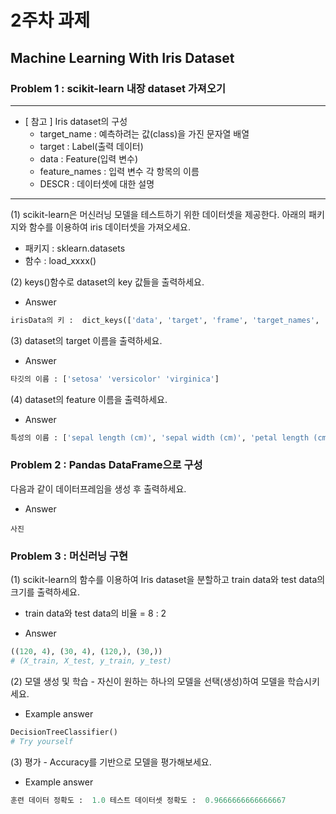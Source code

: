 # 2주차 과제
## Machine Learning With Iris Dataset
### Problem 1 : scikit-learn 내장 dataset 가져오기

---------------------------------------
 * [ 참고 ] Iris dataset의 구성
    * target_name : 예측하려는 값(class)을 가진 문자열 배열
    * target : Label(출력 데이터)
    * data : Feature(입력 변수)
    * feature_names : 입력 변수 각 항목의 이름
    * DESCR : 데이터셋에 대한 설명
---------------------------------------

(1) scikit-learn은 머신러닝 모델을 테스트하기 위한 데이터셋을 제공한다. 아래의 패키지와 함수를 이용하여 iris 데이터셋을 가져오세요. 
  - 패키지 : sklearn.datasets
  - 함수 : load_xxxx()

(2) keys()함수로 dataset의 key 값들을 출력하세요.
  - Answer  
```python
irisData의 키 :  dict_keys(['data', 'target', 'frame', 'target_names', 'DESCR', 'feature_names', 'filename'])
``` 
(3) dataset의 target 이름을 출력하세요.
  - Answer  
```python
타깃의 이름 : ['setosa' 'versicolor' 'virginica']
``` 
(4) dataset의 feature 이름을 출력하세요.
  - Answer  
```python
특성의 이름 : ['sepal length (cm)', 'sepal width (cm)', 'petal length (cm)', 'petal width (cm)']
``` 


### Problem 2 : Pandas DataFrame으로 구성
다음과 같이 데이터프레임을 생성 후 출력하세요.
 - Answer  
```
사진
``` 


### Problem 3 : 머신러닝 구현
(1) scikit-learn의 함수를 이용하여 Iris dataset을 분할하고 train data와 test data의 크기를 출력하세요.
  * train data와 test data의 비율 = 8 : 2
  - Answer  
```python
((120, 4), (30, 4), (120,), (30,))
# (X_train, X_test, y_train, y_test)
``` 
  
 (2) 모델 생성 및 학습 - 자신이 원하는 하나의 모델을 선택(생성)하여 모델을 학습시키세요.
   - Example answer  
```python
DecisionTreeClassifier()
# Try yourself
``` 

 (3) 평가 - Accuracy를 기반으로 모델을 평가해보세요.
   - Example answer  
```python
훈련 데이터 정확도 :  1.0 테스트 데이터셋 정확도 :  0.9666666666666667
``` 
 
